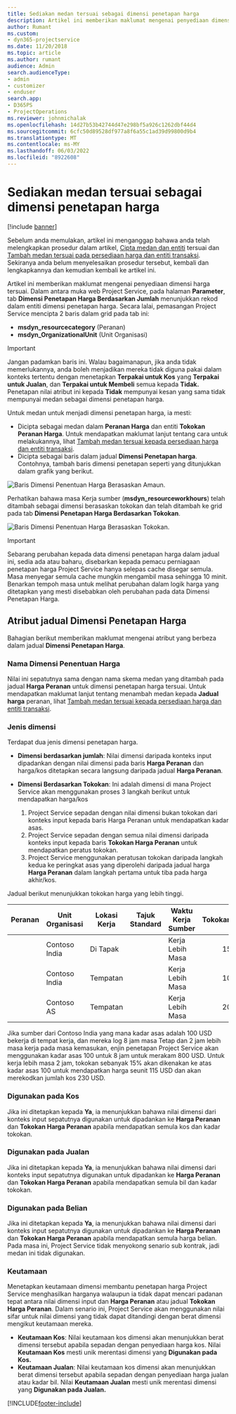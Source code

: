 ```yaml
---
title: Sediakan medan tersuai sebagai dimensi penetapan harga
description: Artikel ini memberikan maklumat mengenai penyediaan dimensi harga tersuai.
author: Rumant
ms.custom:
- dyn365-projectservice
ms.date: 11/20/2018
ms.topic: article
ms.author: rumant
audience: Admin
search.audienceType:
- admin
- customizer
- enduser
search.app:
- D365PS
- ProjectOperations
ms.reviewer: johnmichalak
ms.openlocfilehash: 14d27b53b42744d47e298bf5a926c1262dbf44d4
ms.sourcegitcommit: 6cfc50d89528df977a8f6a55c1ad39d99800d9b4
ms.translationtype: MT
ms.contentlocale: ms-MY
ms.lasthandoff: 06/03/2022
ms.locfileid: "8922608"
---
```

# <a name="setting-up-custom-fields-as-pricing-dimensions"></a>Sediakan medan tersuai sebagai dimensi penetapan harga 

[!include [banner](../includes/psa-now-project-operations.md)]

Sebelum anda memulakan, artikel ini menganggap bahawa anda telah melengkapkan prosedur dalam artikel, [Cipta medan dan entiti](create-custom-fields-entities.md) tersuai dan [Tambah medan tersuai pada persediaan harga dan entiti transaksi](field-references.md). Sekiranya anda belum menyelesaikan prosedur tersebut, kembali dan lengkapkannya dan kemudian kembali ke artikel ini. 

Artikel ini memberikan maklumat mengenai penyediaan dimensi harga tersuai. Dalam antara muka web Project Service, pada halaman **Parameter**, tab **Dimensi Penetapan Harga Berdasarkan Jumlah** menunjukkan rekod dalam entiti dimensi penetapan harga. Secara lalai, pemasangan Project Service mencipta 2 baris dalam grid pada tab ini:

- **msdyn_resourcecategory** (Peranan)
- **msdyn_OrganizationalUnit** (Unit Organisasi)

> [!IMPORTANT]
> Jangan padamkan baris ini. Walau bagaimanapun, jika anda tidak memerlukannya, anda boleh menjadikan mereka tidak diguna pakai dalam konteks tertentu dengan menetapkan **Terpakai untuk Kos** yang **Terpakai untuk Jualan**, dan **Terpakai untuk Membeli** semua kepada **Tidak.** Penetapan nilai atribut ini kepada **Tidak** mempunyai kesan yang sama tidak mempunyai medan sebagai dimensi penetapan harga.

Untuk medan untuk menjadi dimensi penetapan harga, ia mesti:

- Dicipta sebagai medan dalam **Peranan Harga** dan entiti **Tokokan Peranan Harga**. Untuk mendapatkan maklumat lanjut tentang cara untuk melakukannya, lihat [Tambah medan tersuai kepada persediaan harga dan entiti transaksi](field-references.md).
- Dicipta sebagai baris dalam jadual **Dimensi Penetapan harga**. Contohnya, tambah baris dimensi penetapan seperti yang ditunjukkan dalam grafik yang berikut. 

![Baris Dimensi Penentuan Harga Berasaskan Amaun.](media/Amt-based-PD.png)

Perhatikan bahawa masa Kerja sumber (**msdyn_resourceworkhours**) telah ditambah sebagai dimensi berasaskan tokokan dan telah ditambah ke grid pada tab **Dimensi Penetapan Harga Berdasarkan Tokokan**.

![Baris Dimensi Penentuan Harga Berasaskan Tokokan.](media/Markup-based-PD.png)

> [!IMPORTANT]
> Sebarang perubahan kepada data dimensi penetapan harga dalam jadual ini, sedia ada atau baharu, disebarkan kepada pemacu perniagaan penetapan harga Project Service hanya selepas cache disegar semula. Masa menyegar semula cache mungkin mengambil masa sehingga 10 minit. Benarkan tempoh masa untuk melihat perubahan dalam logik harga yang ditetapkan yang mesti disebabkan oleh perubahan pada data Dimensi Penetapan Harga.


## <a name="attributes-of-the-pricing-dimensions-table"></a>Atribut jadual Dimensi Penetapan Harga
Bahagian berikut memberikan maklumat mengenai atribut yang berbeza dalam jadual **Dimensi Penetapan Harga**.

### <a name="pricing-dimension-name"></a>Nama Dimensi Penentuan Harga
Nilai ini sepatutnya sama dengan nama skema medan yang ditambah pada jadual **Harga Peranan** untuk dimensi penetapan harga tersuai. Untuk mendapatkan maklumat lanjut tentang menambah medan kepada **Jadual harga** peranan, lihat [Tambah medan tersuai kepada persediaan harga dan entiti transaksi](field-references.md).

### <a name="type-of-dimension"></a>Jenis dimensi
Terdapat dua jenis dimensi penetapan harga.
  
  - **Dimensi berdasarkan jumlah**: Nilai dimensi daripada konteks input dipadankan dengan nilai dimensi pada baris **Harga Peranan** dan harga/kos ditetapkan secara langsung daripada jadual **Harga Peranan**.
  - **Dimensi Berdasarkan Tokokan**: Ini adalah dimensi di mana Project Service akan menggunakan proses 3 langkah berikut untuk mendapatkan harga/kos
 
    1. Project Service sepadan dengan nilai dimensi bukan tokokan dari konteks input kepada baris Harga Peranan untuk mendapatkan kadar asas.
    2. Project Service sepadan dengan semua nilai dimensi daripada konteks input kepada baris **Tokokan Harga Peranan** untuk mendapatkan peratus tokokan.
    3. Project Service menggunakan peratusan tokokan daripada langkah kedua ke peringkat asas yang diperolehi daripada jadual harga **Harga Peranan** dalam langkah pertama untuk tiba pada harga akhir/kos.
   
   Jadual berikut menunjukkan tokokan harga yang lebih tinggi.
  
| Peranan        | Unit Organisasi    |Lokasi Kerja      |Tajuk Standard      |Waktu Kerja Sumber      |  Tokokan|
| ------------|-------------|-------------------|--------------------|-------------------------|--------:|
|             | Contoso India|Di Tapak            |                    |Kerja Lebih Masa                 |15     |
|             | Contoso India|Tempatan             |                    |Kerja Lebih Masa                 |10     |
|             | Contoso AS   |Tempatan             |                    |Kerja Lebih Masa                 |20     |


Jika sumber dari Contoso India yang mana kadar asas adalah 100 USD bekerja di tempat kerja, dan mereka log 8 jam masa Tetap dan 2 jam lebih masa kerja pada masa kemasukan, enjin penetapan Project Service akan menggunakan kadar asas 100 untuk 8 jam untuk merakam 800 USD. Untuk kerja lebih masa 2 jam, tokokan sebanyak 15% akan dikenakan ke atas kadar asas 100 untuk mendapatkan harga seunit 115 USD dan akan merekodkan jumlah kos 230 USD.

### <a name="applicable-to-cost"></a>Digunakan pada Kos 
Jika ini ditetapkan kepada **Ya**, ia menunjukkan bahawa nilai dimensi dari konteks input sepatutnya digunakan untuk dipadankan ke **Harga Peranan** dan **Tokokan Harga Peranan** apabila mendapatkan semula kos dan kadar tokokan.

### <a name="applicable-to-sales"></a>Digunakan pada Jualan
Jika ini ditetapkan kepada **Ya**, ia menunjukkan bahawa nilai dimensi dari konteks input sepatutnya digunakan untuk dipadankan ke **Harga Peranan** dan **Tokokan Harga Peranan** apabila mendapatkan semula bil dan kadar tokokan.

### <a name="applicable-to-purchase"></a>Digunakan pada Belian
Jika ini ditetapkan kepada **Ya**, ia menunjukkan bahawa nilai dimensi dari konteks input sepatutnya digunakan untuk dipadankan ke **Harga Peranan** dan **Tokokan Harga Peranan** apabila mendapatkan semula harga belian. Pada masa ini, Project Service tidak menyokong senario sub kontrak, jadi medan ini tidak digunakan. 

### <a name="priority"></a>Keutamaan
Menetapkan keutamaan dimensi membantu penetapan harga Project Service menghasilkan harganya walaupun ia tidak dapat mencari padanan tepat antara nilai dimensi input dan **Harga Peranan** atau jadual **Tokokan Harga Peranan**. Dalam senario ini, Project Service akan menggunakan nilai sifar untuk nilai dimensi yang tidak dapat ditandingi dengan berat dimensi mengikut keutamaan mereka.

- **Keutamaan Kos**: Nilai keutamaan kos dimensi akan menunjukkan berat dimensi tersebut apabila sepadan dengan penyediaan harga kos. Nilai **Keutamaan Kos** mesti unik merentasi dimensi yang **Digunakan pada Kos.**
- **Keutamaan Jualan**: Nilai keutamaan kos dimensi akan menunjukkan berat dimensi tersebut apabila sepadan dengan penyediaan harga jualan atau kadar bil. Nilai **Keutamaan Jualan** mesti unik merentasi dimensi yang **Digunakan pada Jualan.**


[!INCLUDE[footer-include](../includes/footer-banner.md)]
